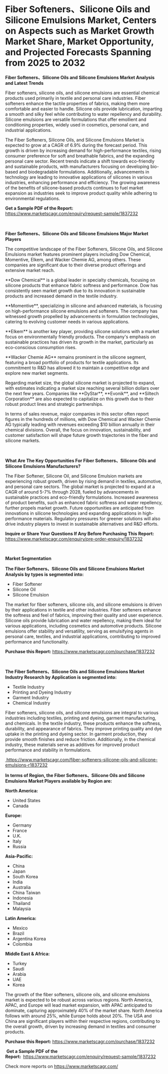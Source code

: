 <p><h1>Fiber Softeners、Silicone Oils and Silicone Emulsions Market, Centers on Aspects such as Market Growth Market Share, Market Opportunity, and Projected Forecasts Spanning from 2025 to 2032</h1></p><p><strong>Fiber Softeners、Silicone Oils and Silicone Emulsions Market Analysis and Latest Trends</strong></p>
<p><p>Fiber softeners, silicone oils, and silicone emulsions are essential chemical products used primarily in textile and personal care industries. Fiber softeners enhance the tactile properties of fabrics, making them more comfortable and easier to handle. Silicone oils provide lubrication, imparting a smooth and silky feel while contributing to water repellency and durability. Silicone emulsions are versatile formulations that offer emollient and conditioning properties, widely used in cosmetics, personal care, and industrial applications.</p><p>The Fiber Softeners, Silicone Oils, and Silicone Emulsions Market is expected to grow at a CAGR of 6.9% during the forecast period. This growth is driven by increasing demand for high-performance textiles, rising consumer preference for soft and breathable fabrics, and the expanding personal care sector. Recent trends indicate a shift towards eco-friendly and sustainable products, with manufacturers focusing on developing bio-based and biodegradable formulations. Additionally, advancements in technology are leading to innovative applications of silicones in various industries, enhancing performance and efficiency. The growing awareness of the benefits of silicone-based products continues to fuel market expansion as industries seek to improve product quality while adhering to environmental regulations.</p></p>
<p><strong>Get a Sample PDF of the Report:&nbsp;</strong> <a href="https://www.marketscagr.com/enquiry/request-sample/1837232?utm_campaign=2935&utm_medium=2&utm_source=Github&utm_content=ia&utm_term=26032025&utm_id=fiber-softenerssilicone-oils-and-silicone-emulsions">https://www.marketscagr.com/enquiry/request-sample/1837232</a></p>
<p>&nbsp;</p>
<p><strong>Fiber Softeners、Silicone Oils and Silicone Emulsions Major Market Players</strong></p>
<p><p>The competitive landscape of the Fiber Softeners, Silicone Oils, and Silicone Emulsions market features prominent players including Dow Chemical, Momentive, Elkem, and Wacker Chemie AG, among others. These companies are significant due to their diverse product offerings and extensive market reach.</p><p>**Dow Chemical** is a global leader in specialty chemicals, focusing on silicone products that enhance fabric softness and performance. Dow has consistently seen market growth due to its innovation in sustainable products and increased demand in the textile industry.</p><p>**Momentive**, specializing in silicone and advanced materials, is focusing on high-performance silicone emulsions and softeners. The company has witnessed growth propelled by advancements in formulation technologies, catering to evolving customer needs in various applications.</p><p>**Elkem** is another key player, providing silicone solutions with a market focus on environmentally friendly products. The company's emphasis on sustainable practices has driven its growth in the market, particularly as eco-conscious consumption rises.</p><p>**Wacker Chemie AG** remains prominent in the silicone segment, featuring a broad portfolio of products for textile applications. Its commitment to R&D has allowed it to maintain a competitive edge and explore new market segments.</p><p>Regarding market size, the global silicone market is projected to expand, with estimates indicating a market size reaching several billion dollars over the next few years. Companies like **DyStar**, **Evonik**, and **Siltech Corporation** are also expected to capitalize on this growth due to their robust product lines and strategic partnerships.</p><p>In terms of sales revenue, major companies in this sector often report figures in the hundreds of millions, with Dow Chemical and Wacker Chemie AG typically leading with revenues exceeding $10 billion annually in their chemical divisions. Overall, the focus on innovation, sustainability, and customer satisfaction will shape future growth trajectories in the fiber and silicone markets.</p></p>
<p>&nbsp;</p>
<p><strong>What Are The Key Opportunities For Fiber Softeners、Silicone Oils and Silicone Emulsions Manufacturers?</strong></p>
<p><p>The Fiber Softener, Silicone Oil, and Silicone Emulsion markets are experiencing robust growth, driven by rising demand in textiles, automotive, and personal care sectors. The global market is projected to expand at a CAGR of around 5-7% through 2028, fueled by advancements in sustainable practices and eco-friendly formulations. Increased awareness of product benefits, such as enhanced fabric softness and water repellency, further propels market growth. Future opportunities are anticipated from innovations in silicone technologies and expanding applications in high-performance materials. Regulatory pressures for greener solutions will also drive industry players to invest in sustainable alternatives and R&D efforts.</p></p>
<p><strong>Inquire or Share Your Questions If Any Before Purchasing This Report:</strong> <a href="https://www.marketscagr.com/enquiry/pre-order-enquiry/1837232?utm_campaign=2935&utm_medium=2&utm_source=Github&utm_content=ia&utm_term=26032025&utm_id=fiber-softenerssilicone-oils-and-silicone-emulsions">https://www.marketscagr.com/enquiry/pre-order-enquiry/1837232</a></p>
<p>&nbsp;</p>
<p><strong>Market Segmentation</strong></p>
<p><strong>The Fiber Softeners、Silicone Oils and Silicone Emulsions Market Analysis by types is segmented into:</strong></p>
<p><ul><li>Fiber Softener</li><li>Silicone Oil</li><li>Silicone Emulsion</li></ul></p>
<p><p>The market for fiber softeners, silicone oils, and silicone emulsions is driven by their applications in textile and other industries. Fiber softeners enhance the softness and feel of fabrics, improving their quality and user experience. Silicone oils provide lubrication and water repellency, making them ideal for various applications, including cosmetics and automotive products. Silicone emulsions offer stability and versatility, serving as emulsifying agents in personal care, textiles, and industrial applications, contributing to improved performance and functionality.</p></p>
<p><strong>Purchase this Report:&nbsp;</strong><a href="https://www.marketscagr.com/purchase/1837232?utm_campaign=2935&utm_medium=2&utm_source=Github&utm_content=ia&utm_term=26032025&utm_id=fiber-softenerssilicone-oils-and-silicone-emulsions">https://www.marketscagr.com/purchase/1837232</a></p>
<p>&nbsp;</p>
<p><strong>The Fiber Softeners、Silicone Oils and Silicone Emulsions Market Industry Research by Application is segmented into:</strong></p>
<p><ul><li>Textile Industry</li><li>Printing and Dyeing Industry</li><li>Garment Industry</li><li>Chemical Industry</li></ul></p>
<p><p>Fiber softeners, silicone oils, and silicone emulsions are integral to various industries including textiles, printing and dyeing, garment manufacturing, and chemicals. In the textile industry, these products enhance the softness, durability, and appearance of fabrics. They improve printing quality and dye uptake in the printing and dyeing sector. In garment production, they provide smooth finishes and reduce friction. Additionally, in the chemical industry, these materials serve as additives for improved product performance and stability in formulations.</p></p>
<p><a href="https://www.marketscagr.com/fiber-softeners-silicone-oils-and-silicone-emulsions-r1837232?utm_campaign=2935&utm_medium=2&utm_source=Github&utm_content=ia&utm_term=26032025&utm_id=fiber-softenerssilicone-oils-and-silicone-emulsions">&nbsp;https://www.marketscagr.com/fiber-softeners-silicone-oils-and-silicone-emulsions-r1837232</a></p>
<p><strong>In terms of Region, the Fiber Softeners、Silicone Oils and Silicone Emulsions Market Players available by Region are:</strong></p>
<p>
    <p> <strong> North America: </strong>
        <ul>
            <li>United States</li>
            <li>Canada</li>
        </ul>
        </p> 
    <p> <strong> Europe: </strong>
        <ul>
            <li>Germany</li>
            <li>France</li>
            <li>U.K.</li>
            <li>Italy</li>
            <li>Russia</li>
        </ul>
        </p> 
    <p> <strong> Asia-Pacific: </strong>
        <ul>
            <li>China</li>
            <li>Japan</li>
            <li>South Korea</li>
            <li>India</li>
            <li>Australia</li>
            <li>China Taiwan</li>
            <li>Indonesia</li>
            <li>Thailand</li>
            <li>Malaysia</li>
        </ul>
        </p> 
    <p> <strong> Latin America: </strong>
        <ul>
            <li>Mexico</li>
            <li>Brazil</li>
            <li>Argentina Korea</li>
            <li>Colombia</li>
        </ul>
        </p> 
    <p> <strong> Middle East & Africa: </strong>
        <ul>
            <li>Turkey</li>
            <li>Saudi</li>
            <li>Arabia</li>
            <li>UAE</li>
            <li>Korea</li>
        </ul>
    </p>
    </p>
<p><p>The growth of the fiber softeners, silicone oils, and silicone emulsions market is expected to be robust across various regions. North America, APAC, and Europe will lead market expansion, with APAC anticipated to dominate, capturing approximately 40% of the market share. North America follows with around 25%, while Europe holds about 20%. The USA and China are significant players within their respective regions, contributing to the overall growth, driven by increasing demand in textiles and consumer products.</p></p>
<p><strong>Purchase this Report: </strong><a href="https://www.marketscagr.com/purchase/1837232?utm_campaign=2935&utm_medium=2&utm_source=Github&utm_content=ia&utm_term=26032025&utm_id=fiber-softenerssilicone-oils-and-silicone-emulsions">https://www.marketscagr.com/purchase/1837232</a></p>
<p>&nbsp;<strong>Get a Sample PDF of the Report:&nbsp;&nbsp;</strong><a href="https://www.marketscagr.com/enquiry/request-sample/1837232?utm_campaign=2935&utm_medium=2&utm_source=Github&utm_content=ia&utm_term=26032025&utm_id=fiber-softenerssilicone-oils-and-silicone-emulsions">https://www.marketscagr.com/enquiry/request-sample/1837232</a></p>
<p><strong></strong></p>
<p>Check more reports on <a href="https://www.marketscagr.com/?utm_campaign=2935&utm_medium=2&utm_source=Github&utm_content=ia&utm_term=26032025&utm_id=fiber-softenerssilicone-oils-and-silicone-emulsions">https://www.marketscagr.com/</a></p>